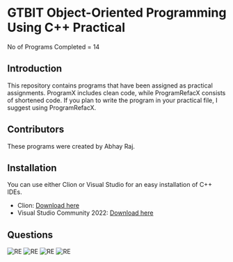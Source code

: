 # GTBIT Object-Oriented Programming Using C++ Practical

No of Programs Completed = 14

## Introduction

This repository contains programs that have been assigned as practical assignments. ProgramX includes clean code, while ProgramRefacX consists of shortened code. If you plan to write the program in your practical file, I suggest using ProgramRefacX.

## Contributors

These programs were created by Abhay Raj.

## Installation

You can use either Clion or Visual Studio for an easy installation of C++ IDEs.

- Clion: [Download here](https://www.jetbrains.com/clion/)
- Visual Studio Community 2022: [Download here](https://visualstudio.microsoft.com/)

## Questions

![RE](/Questions/q1.jpg)
![RE](/Questions/q2.jpg)
![RE](/Questions/q3.jpg)
![RE](/Questions/q4.jpg)

